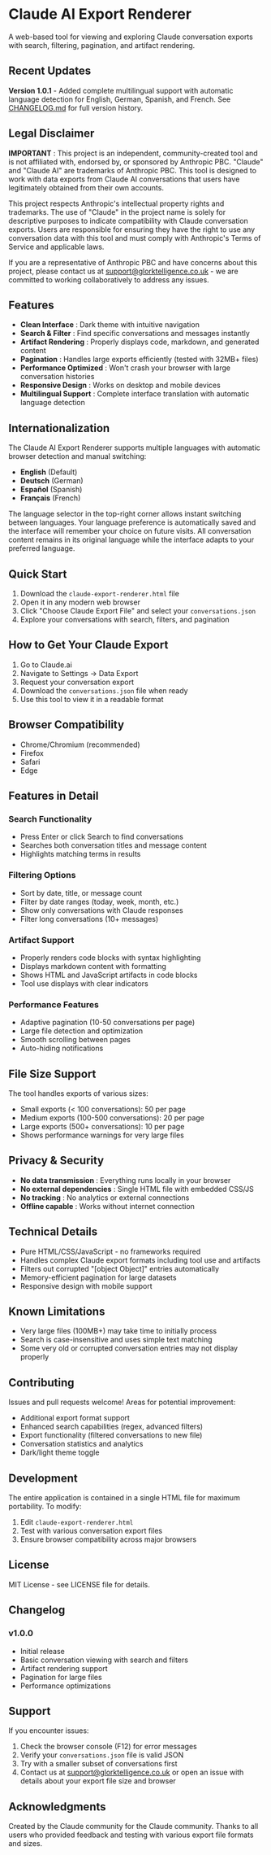 
# Claude AI Export Renderer

A web-based tool for viewing and exploring Claude conversation exports with search, filtering, pagination, and artifact rendering.

## Recent Updates

**Version 1.0.1** - Added complete multilingual support with automatic language detection for English, German, Spanish, and French. See [CHANGELOG.md](https://github.com/Glorktelligence/Claude-AI-Export-Renderer/blob/main/CHANGELOG.md) for full version history.

## Legal Disclaimer

 **IMPORTANT** : This project is an independent, community-created tool and is not affiliated with, endorsed by, or sponsored by Anthropic PBC. "Claude" and "Claude AI" are trademarks of Anthropic PBC. This tool is designed to work with data exports from Claude AI conversations that users have legitimately obtained from their own accounts.

This project respects Anthropic's intellectual property rights and trademarks. The use of "Claude" in the project name is solely for descriptive purposes to indicate compatibility with Claude conversation exports. Users are responsible for ensuring they have the right to use any conversation data with this tool and must comply with Anthropic's Terms of Service and applicable laws.

If you are a representative of Anthropic PBC and have concerns about this project, please contact us at support@glorktelligence.co.uk - we are committed to working collaboratively to address any issues.

## Features

* **Clean Interface** : Dark theme with intuitive navigation
* **Search & Filter** : Find specific conversations and messages instantly
* **Artifact Rendering** : Properly displays code, markdown, and generated content
* **Pagination** : Handles large exports efficiently (tested with 32MB+ files)
* **Performance Optimized** : Won't crash your browser with large conversation histories
* **Responsive Design** : Works on desktop and mobile devices
* **Multilingual Support** : Complete interface translation with automatic language detection

## Internationalization

The Claude AI Export Renderer supports multiple languages with automatic browser detection and manual switching:

* **English** (Default)
* **Deutsch** (German)
* **Español** (Spanish)
* **Français** (French)

The language selector in the top-right corner allows instant switching between languages. Your language preference is automatically saved and the interface will remember your choice on future visits. All conversation content remains in its original language while the interface adapts to your preferred language.

## Quick Start

1. Download the `claude-export-renderer.html` file
2. Open it in any modern web browser
3. Click "Choose Claude Export File" and select your `conversations.json`
4. Explore your conversations with search, filters, and pagination

## How to Get Your Claude Export

1. Go to Claude.ai
2. Navigate to Settings → Data Export
3. Request your conversation export
4. Download the `conversations.json` file when ready
5. Use this tool to view it in a readable format

## Browser Compatibility

* Chrome/Chromium (recommended)
* Firefox
* Safari
* Edge

## Features in Detail

### Search Functionality

* Press Enter or click Search to find conversations
* Searches both conversation titles and message content
* Highlights matching terms in results

### Filtering Options

* Sort by date, title, or message count
* Filter by date ranges (today, week, month, etc.)
* Show only conversations with Claude responses
* Filter long conversations (10+ messages)

### Artifact Support

* Properly renders code blocks with syntax highlighting
* Displays markdown content with formatting
* Shows HTML and JavaScript artifacts in code blocks
* Tool use displays with clear indicators

### Performance Features

* Adaptive pagination (10-50 conversations per page)
* Large file detection and optimization
* Smooth scrolling between pages
* Auto-hiding notifications

## File Size Support

The tool handles exports of various sizes:

* Small exports (< 100 conversations): 50 per page
* Medium exports (100-500 conversations): 20 per page
* Large exports (500+ conversations): 10 per page
* Shows performance warnings for very large files

## Privacy & Security

* **No data transmission** : Everything runs locally in your browser
* **No external dependencies** : Single HTML file with embedded CSS/JS
* **No tracking** : No analytics or external connections
* **Offline capable** : Works without internet connection

## Technical Details

* Pure HTML/CSS/JavaScript - no frameworks required
* Handles complex Claude export formats including tool use and artifacts
* Filters out corrupted "[object Object]" entries automatically
* Memory-efficient pagination for large datasets
* Responsive design with mobile support

## Known Limitations

* Very large files (100MB+) may take time to initially process
* Search is case-insensitive and uses simple text matching
* Some very old or corrupted conversation entries may not display properly

## Contributing

Issues and pull requests welcome! Areas for potential improvement:

* Additional export format support
* Enhanced search capabilities (regex, advanced filters)
* Export functionality (filtered conversations to new file)
* Conversation statistics and analytics
* Dark/light theme toggle

## Development

The entire application is contained in a single HTML file for maximum portability. To modify:

1. Edit `claude-export-renderer.html`
2. Test with various conversation export files
3. Ensure browser compatibility across major browsers

## License

MIT License - see LICENSE file for details.

## Changelog

### v1.0.0

* Initial release
* Basic conversation viewing with search and filters
* Artifact rendering support
* Pagination for large files
* Performance optimizations

## Support

If you encounter issues:

1. Check the browser console (F12) for error messages
2. Verify your `conversations.json` file is valid JSON
3. Try with a smaller subset of conversations first
4. Contact us at support@glorktelligence.co.uk or open an issue with details about your export file size and browser

## Acknowledgments

Created by the Claude community for the Claude community. Thanks to all users who provided feedback and testing with various export file formats and sizes.
